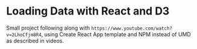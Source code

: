 # Loading Data with React and D3

Small project following along with `https://www.youtube.com/watch?v=2LhoCfjm8R4`, using Create React App template and NPM instead of UMD as described in videos.


